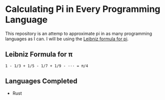 # Calculating Pi in Every Programming Language
This repository is an attemp to approximate pi in as many programming languages as I can. I will be using the [Leibniz formula for pi](https://en.wikipedia.org/wiki/Leibniz_formula_for_%CF%80 "Leibniz formula for π").
## Leibniz Formula for π
```
1 - 1/3 + 1/5 - 1/7 + 1/9 - ··· = π/4
```
## Languages Completed
- Rust